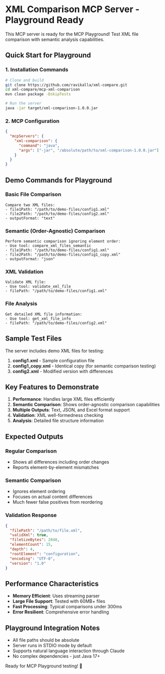 # XML Comparison MCP Server - Playground Ready

This MCP server is ready for the MCP Playground! Test XML file comparison with semantic analysis capabilities.

## Quick Start for Playground

### 1. Installation Commands
```bash
# Clone and build
git clone https://github.com/ravikalla/xml-compare.git
cd xml-compare/mcp-xml-comparison
mvn clean package -DskipTests

# Run the server
java -jar target/xml-comparison-1.0.0.jar
```

### 2. MCP Configuration
```json
{
  "mcpServers": {
    "xml-comparison": {
      "command": "java",
      "args": ["-jar", "/absolute/path/to/xml-comparison-1.0.0.jar"]
    }
  }
}
```

## Demo Commands for Playground

### Basic File Comparison
```
Compare two XML files:
- file1Path: "/path/to/demo-files/config1.xml"
- file2Path: "/path/to/demo-files/config2.xml" 
- outputFormat: "text"
```

### Semantic (Order-Agnostic) Comparison
```
Perform semantic comparison ignoring element order:
- Use tool: compare_xml_files_semantic
- file1Path: "/path/to/demo-files/config1.xml"
- file2Path: "/path/to/demo-files/config1_copy.xml"
- outputFormat: "json"
```

### XML Validation
```
Validate XML file:
- Use tool: validate_xml_file
- filePath: "/path/to/demo-files/config1.xml"
```

### File Analysis
```
Get detailed XML file information:
- Use tool: get_xml_file_info
- filePath: "/path/to/demo-files/config2.xml"
```

## Sample Test Files

The server includes demo XML files for testing:

1. **config1.xml** - Sample configuration file
2. **config1_copy.xml** - Identical copy (for semantic comparison testing)
3. **config2.xml** - Modified version with differences

## Key Features to Demonstrate

1. **Performance**: Handles large XML files efficiently
2. **Semantic Comparison**: Shows order-agnostic comparison capabilities
3. **Multiple Outputs**: Text, JSON, and Excel format support
4. **Validation**: XML well-formedness checking
5. **Analysis**: Detailed file structure information

## Expected Outputs

### Regular Comparison
- Shows all differences including order changes
- Reports element-by-element mismatches

### Semantic Comparison  
- Ignores element ordering
- Focuses on actual content differences
- Much fewer false positives from reordering

### Validation Response
```json
{
  "filePath": "/path/to/file.xml",
  "validXml": true,
  "fileSizeBytes": 2048,
  "elementCount": 15,
  "depth": 4,
  "rootElement": "configuration",
  "encoding": "UTF-8",
  "version": "1.0"
}
```

## Performance Characteristics

- **Memory Efficient**: Uses streaming parser
- **Large File Support**: Tested with 60MB+ files  
- **Fast Processing**: Typical comparisons under 300ms
- **Error Resilient**: Comprehensive error handling

## Playground Integration Notes

- All file paths should be absolute
- Server runs in STDIO mode by default
- Supports natural language interaction through Claude
- No complex dependencies - just Java 17+

Ready for MCP Playground testing! 🚀